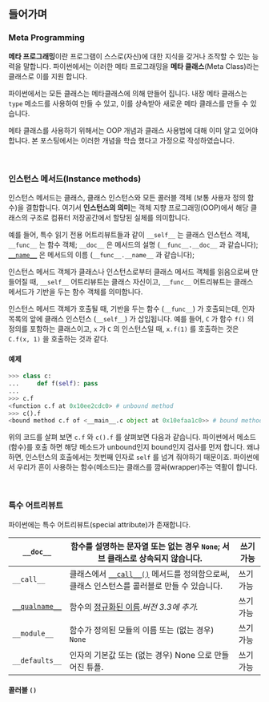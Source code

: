 ## 들어가며

### Meta Programming

**메타 프로그래밍**이란 프로그램이 스스로(자신)에 대한 지식을 갖거나 조작할 수 있는 능력을 말합니다. 파이썬에서는 이러한 메타 프로그래밍을 **메타 클래스**(Meta Class)라는 클래스로 이를 지원 합니다.

파이썬에서는 모든 클래스는 메타클래스에 의해 만들어 집니다. 내장 메타 클래스는 `type` 메소드를 사용하여 만들 수 있고, 이를 상속받아 새로운 메타 클래스를 만들 수 있습니다. 

메타 클래스를 사용하기 위해서는 OOP 개념과 클래스 사용법에 대해 이미 알고 있어야 합니다. 본 포스팅에서는 이러한 개념을 학습 했다고 가정으로 작성하였습니다. 

<br>

### 인스턴스 메서드(Instance methods)

인스턴스 메서드는 클래스, 클래스 인스턴스와 모든 콜러블 객체 (보통 사용자 정의 함수)을 결합합니다.  여기서 **인스턴스의 의미**는 객체 지향 프로그래밍(OOP)에서 해당 클래스의 구조로 컴퓨터 저장공간에서 할당된 실체를 의미합니다.

예를 들어, 특수 읽기 전용 어트리뷰트들과 같이 `__self__` 는 클래스 인스턴스 객체, `__func__` 는 함수 객체; `__doc__` 은 메서드의 설명 (`__func__.__doc__` 과 같습니다); [`__name__`](https://docs.python.org/ko/3/library/stdtypes.html#definition.__name__) 은 메서드의 이름 (`__func__.__name__` 과 같습니다);

인스턴스 메서드 객체가 클래스나 인스턴스로부터 클래스 메서드 객체를 읽음으로써 만들어질 때, `__self__` 어트리뷰트는 클래스 자신이고, `__func__` 어트리뷰트는 클래스 메서드가 기반을 두는 함수 객체를 의미합니다.

인스턴스 메서드 객체가 호출될 때, 기반을 두는 함수 (`__func__`) 가 호출되는데, 인자 목록의 앞에 클래스 인스턴스 (`__self__`) 가 삽입됩니다. 예를 들어, `C` 가 함수 `f()` 의 정의를 포함하는 클래스이고, `x` 가 `C` 의 인스턴스일 때, `x.f(1)` 를 호출하는 것은 `C.f(x, 1)` 을 호출하는 것과 같다.

#### 예제

```python
>>> class c:
...     def f(self): pass
...
>>> c.f
<function c.f at 0x10ee2cdc0> # unbound method
>>> c().f
<bound method c.f of <__main__.c object at 0x10efaa1c0>> # bound method
```

위의 코드를 살펴 보면 `c.f` 와 `c().f` 를 살펴보면 다음과 같습니다. 파이썬에서 메소드(함수)를 호출 하면 해당 메소드가 unbound인지 bound인지 검사를 먼저 합니다. 왜냐하면, 인스턴스의 호출에서는 첫번째 인자로 `self` 를 넘겨 줘야하기 때문이죠.  파이썬에서 우리가 흔이 사용하는 함수(메소드)는 클래스를 깜싸(wrapper)주는 역활이 합니다.

<br>

### 특수 어트리뷰트

파이썬에는 특수 어트리뷰트(special attribute)가 존재합니다. 

| `__doc__`                                                    | 함수를 설명하는 문자열 또는 없는 경우 `None`; 서브 클래스로 상속되지 않습니다. | 쓰기 가능 |
| ------------------------------------------------------------ | ------------------------------------------------------------ | --------- |
| `__call__`                                                   | 클래스에서 [`__call__()`](https://docs.python.org/ko/3/reference/datamodel.html#object.__call__) 메서드를 정의함으로써, 클래스 인스턴스를 콜러블로 만들 수 있습니다. | 쓰기 가능 |
| [`__qualname__`](https://docs.python.org/ko/3/library/stdtypes.html#definition.__qualname__) | 함수의 [정규화된 이름](https://docs.python.org/ko/3/glossary.html#term-qualified-name).*버전 3.3에 추가.* | 쓰기 가능 |
| `__module__`                                                 | 함수가 정의된 모듈의 이름 또는 (없는 경우) `None`            | 쓰기 가능 |
| `__defaults__`                                               | 인자의 기본값 또는 (없는 경우) None 으로 만들어진 튜플.      | 쓰기 가능 |

#### 콜러블 `()`





